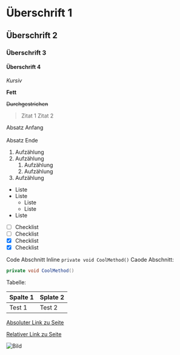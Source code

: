 # Überschrift 1

## Überschrift 2

### Überschrift 3

#### Überschrift 4

*Kursiv*

**Fett**

~~Durchgestrichen~~

> Zitat 1
> Zitat 2

Absatz Anfang <br/><br/>
Absatz Ende

1. Aufzählung
2. Aufzählung
   1. Aufzählung
   2. Aufzählung
3. Aufzählung

- Liste
- Liste
  - Liste
  - Liste
- Liste

- [ ] Checklist
- [ ] Checklist
- [x] Checklist
- [x] Checklist

Code Abschnitt Inline `private void CoolMethod()`
Caode Abschnitt:
```c#
private void CoolMethod()
```

Tabelle:

| Spalte 1 | Splate 2 |
| -------- | -------- |
| Test 1   | Test 2   |


[Absoluter Link zu Seite](/main/temp-control-sdk/training/isolation-classes)

[Relativer Link zu Seite](./home.md)

![Bild](/resources/logo-x128.png)